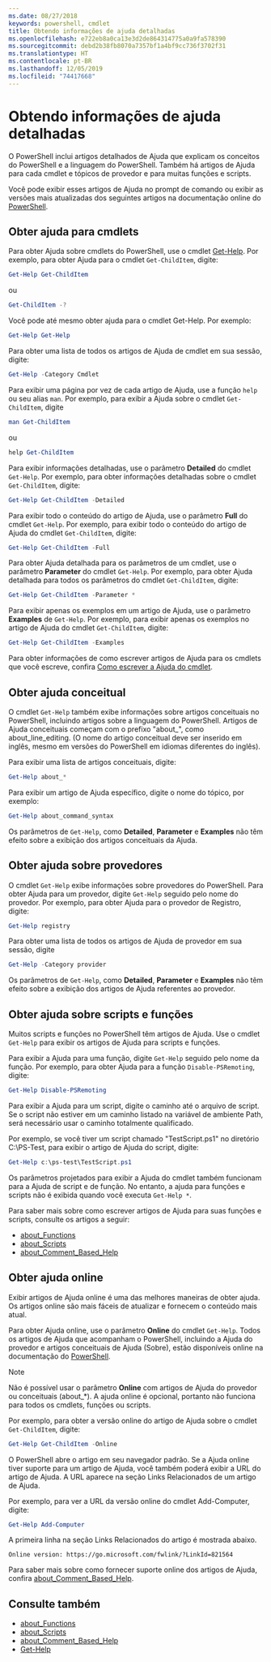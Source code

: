 ```yaml
---
ms.date: 08/27/2018
keywords: powershell, cmdlet
title: Obtendo informações de ajuda detalhadas
ms.openlocfilehash: e722eb8a0ca13e3d2de864314775a0a9fa578390
ms.sourcegitcommit: debd2b38fb8070a7357bf1a4bf9cc736f3702f31
ms.translationtype: HT
ms.contentlocale: pt-BR
ms.lasthandoff: 12/05/2019
ms.locfileid: "74417668"
---
```

# <a name="getting-detailed-help-information"></a>Obtendo informações de ajuda detalhadas

O PowerShell inclui artigos detalhados de Ajuda que explicam os conceitos do PowerShell e a linguagem do PowerShell. Também há artigos de Ajuda para cada cmdlet e tópicos de provedor e para muitas funções e scripts.

Você pode exibir esses artigos de Ajuda no prompt de comando ou exibir as versões mais atualizadas dos seguintes artigos na documentação online do [PowerShell](/powershell/scripting/overview).

## <a name="getting-help-for-cmdlets"></a>Obter ajuda para cmdlets

Para obter Ajuda sobre cmdlets do PowerShell, use o cmdlet [Get-Help](/powershell/module/microsoft.powershell.core/Get-Help). Por exemplo, para obter Ajuda para o cmdlet `Get-ChildItem`, digite:

```powershell
Get-Help Get-ChildItem
```

ou

```powershell
Get-ChildItem -?
```

Você pode até mesmo obter ajuda para o cmdlet Get-Help. Por exemplo:

```powershell
Get-Help Get-Help
```

Para obter uma lista de todos os artigos de Ajuda de cmdlet em sua sessão, digite:

```powershell
Get-Help -Category Cmdlet
```

Para exibir uma página por vez de cada artigo de Ajuda, use a função `help` ou seu alias `man`.
Por exemplo, para exibir a Ajuda sobre o cmdlet `Get-ChildItem`, digite

```powershell
man Get-ChildItem
```

ou

```powershell
help Get-ChildItem
```

Para exibir informações detalhadas, use o parâmetro **Detailed** do cmdlet `Get-Help`. Por exemplo, para obter informações detalhadas sobre o cmdlet `Get-ChildItem`, digite:

```powershell
Get-Help Get-ChildItem -Detailed
```

Para exibir todo o conteúdo do artigo de Ajuda, use o parâmetro **Full** do cmdlet `Get-Help`. Por exemplo, para exibir todo o conteúdo do artigo de Ajuda do cmdlet `Get-ChildItem`, digite:

```powershell
Get-Help Get-ChildItem -Full
```

Para obter Ajuda detalhada para os parâmetros de um cmdlet, use o parâmetro **Parameter** do cmdlet `Get-Help`. Por exemplo, para obter Ajuda detalhada para todos os parâmetros do cmdlet `Get-ChildItem`, digite:

```powershell
Get-Help Get-ChildItem -Parameter *
```

Para exibir apenas os exemplos em um artigo de Ajuda, use o parâmetro **Examples** de `Get-Help`.
Por exemplo, para exibir apenas os exemplos no artigo de Ajuda do cmdlet `Get-ChildItem`, digite:

```powershell
Get-Help Get-ChildItem -Examples
```

Para obter informações de como escrever artigos de Ajuda para os cmdlets que você escreve, confira [Como escrever a Ajuda do cmdlet](/powershell/scripting/developer/help/writing-help-for-windows-powershell-cmdlets).

## <a name="getting-conceptual-help"></a>Obter ajuda conceitual

O cmdlet `Get-Help` também exibe informações sobre artigos conceituais no PowerShell, incluindo artigos sobre a linguagem do PowerShell. Artigos de Ajuda conceituais começam com o prefixo "about_", como about_line_editing. (O nome do artigo conceitual deve ser inserido em inglês, mesmo em versões do PowerShell em idiomas diferentes do inglês).

Para exibir uma lista de artigos conceituais, digite:

```powershell
Get-Help about_*
```

Para exibir um artigo de Ajuda específico, digite o nome do tópico, por exemplo:

```powershell
Get-Help about_command_syntax
```

Os parâmetros de `Get-Help`, como **Detailed**, **Parameter** e **Examples** não têm efeito sobre a exibição dos artigos conceituais da Ajuda.

## <a name="getting-help-about-providers"></a>Obter ajuda sobre provedores

O cmdlet `Get-Help` exibe informações sobre provedores do PowerShell. Para obter Ajuda para um provedor, digite `Get-Help` seguido pelo nome do provedor. Por exemplo, para obter Ajuda para o provedor de Registro, digite:

```powershell
Get-Help registry
```

Para obter uma lista de todos os artigos de Ajuda de provedor em sua sessão, digite

```powershell
Get-Help -Category provider
```

Os parâmetros de `Get-Help`, como **Detailed**, **Parameter** e **Examples** não têm efeito sobre a exibição dos artigos de Ajuda referentes ao provedor.

## <a name="getting-help-about-scripts-and-functions"></a>Obter ajuda sobre scripts e funções

Muitos scripts e funções no PowerShell têm artigos de Ajuda. Use o cmdlet `Get-Help` para exibir os artigos de Ajuda para scripts e funções.

Para exibir a Ajuda para uma função, digite `Get-Help` seguido pelo nome da função. Por exemplo, para obter Ajuda para a função `Disable-PSRemoting`, digite:

```powershell
Get-Help Disable-PSRemoting
```

Para exibir a Ajuda para um script, digite o caminho até o arquivo de script. Se o script não estiver em um caminho listado na variável de ambiente Path, será necessário usar o caminho totalmente qualificado.

Por exemplo, se você tiver um script chamado "TestScript.ps1" no diretório C:\\PS-Test, para exibir o artigo de Ajuda do script, digite:

```powershell
Get-Help c:\ps-test\TestScript.ps1
```

Os parâmetros projetados para exibir a Ajuda do cmdlet também funcionam para a Ajuda de script e de função. No entanto, a ajuda para funções e scripts não é exibida quando você executa `Get-Help *`.

Para saber mais sobre como escrever artigos de Ajuda para suas funções e scripts, consulte os artigos a seguir:

- [about_Functions](/powershell/module/microsoft.powershell.core/about/about_functions)
- [about_Scripts](/powershell/module/microsoft.powershell.core/about/about_scripts)
- [about_Comment_Based_Help](/powershell/module/microsoft.powershell.core/about/about_comment_based_help)

## <a name="getting-help-online"></a>Obter ajuda online

Exibir artigos de Ajuda online é uma das melhores maneiras de obter ajuda. Os artigos online são mais fáceis de atualizar e fornecem o conteúdo mais atual.

Para obter Ajuda online, use o parâmetro **Online** do cmdlet `Get-Help`. Todos os artigos de Ajuda que acompanham o PowerShell, incluindo a Ajuda do provedor e artigos conceituais de Ajuda (Sobre), estão disponíveis online na documentação do [PowerShell](/powershell/scripting/powershell-scripting).

> [!NOTE]
> Não é possível usar o parâmetro **Online** com artigos de Ajuda do provedor ou conceituais (about_\*).
> A ajuda online é opcional, portanto não funciona para todos os cmdlets, funções ou scripts.

Por exemplo, para obter a versão online do artigo de Ajuda sobre o cmdlet `Get-ChildItem`, digite:

```powershell
Get-Help Get-ChildItem -Online
```

O PowerShell abre o artigo em seu navegador padrão. Se a Ajuda online tiver suporte para um artigo de Ajuda, você também poderá exibir a URL do artigo de Ajuda. A URL aparece na seção Links Relacionados de um artigo de Ajuda.

Por exemplo, para ver a URL da versão online do cmdlet Add-Computer, digite:

```powershell
Get-Help Add-Computer
```

A primeira linha na seção Links Relacionados do artigo é mostrada abaixo.

```Output
Online version: https://go.microsoft.com/fwlink/?LinkId=821564
```

Para saber mais sobre como fornecer suporte online dos artigos de Ajuda, confira [about_Comment_Based_Help](/powershell/module/microsoft.powershell.core/about/about_comment_based_help).

## <a name="see-also"></a>Consulte também

- [about_Functions](/powershell/module/microsoft.powershell.core/about/about_functions)
- [about_Scripts](/powershell/module/microsoft.powershell.core/about/about_scripts)
- [about_Comment_Based_Help](/powershell/module/microsoft.powershell.core/about/about_comment_based_help)
- [Get-Help](/powershell/module/microsoft.powershell.core/get-help)
